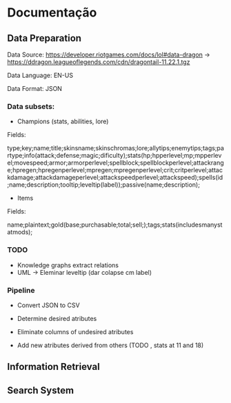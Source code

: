 # Documentação

## Data Preparation

Data Source:  https://developer.riotgames.com/docs/lol#data-dragon -> https://ddragon.leagueoflegends.com/cdn/dragontail-11.22.1.tgz

Data Language: EN-US

Data Format: JSON

### Data subsets:
* Champions (stats, abilities, lore)

Fields:

type;key;name;title;skinsname;skinschromas;lore;allytips;enemytips;tags;partype;info(attack;defense;magic;dificulty);stats(hp;hpperlevel;mp;mpperlevel;movespeed;armor;armorperlevel;spellblock;spellblockperlevel;attackrange;hpregen;hpregenperlevel;mpregen;mpregenperlevel;crit;critperlevel;attackdamage;attackdamageperlevel;attackspeedperlevel;attackspeed);spells(id;name;description;tooltip;leveltip(label));passive(name;description);

* Items

Fields:

name;plaintext;gold(base;purchasable;total;sell;);tags;stats(includesmanystatmods);

### TODO

* Knowledge graphs extract relations
* UML -> Eleminar leveltip (dar colapse cm label)

### Pipeline

* Convert JSON to CSV

* Determine desired atributes

* Eliminate columns of undesired atributes

* Add new atributes derived from others (TODO , stats at 11 and 18)



## Information Retrieval

## Search System

